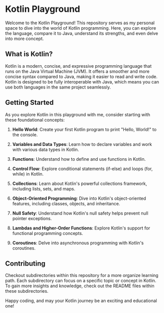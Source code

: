 # Kotlin Playground

Welcome to the Kotlin Playground! This repository serves as my personal space to dive into the world of Kotlin programming. Here, you can explore the language, compare it to Java, understand its strengths, and even delve into more concept.

## What is Kotlin?

Kotlin is a modern, concise, and expressive programming language that runs on the Java Virtual Machine (JVM). It offers a smoother and more concise syntax compared to Java, making it easier to read and write code. Kotlin is designed to be fully interoperable with Java, which means you can use both languages in the same project seamlessly.

## Getting Started

As you explore Kotlin in this playground with me, consider starting with these foundational concepts:

1. **Hello World**: Create your first Kotlin program to print "Hello, World!" to the console.

2. **Variables and Data Types**: Learn how to declare variables and work with various data types in Kotlin.

3. **Functions**: Understand how to define and use functions in Kotlin.

4. **Control Flow**: Explore conditional statements (if-else) and loops (for, while) in Kotlin.

5. **Collections**: Learn about Kotlin's powerful collections framework, including lists, sets, and maps.

6. **Object-Oriented Programming**: Dive into Kotlin's object-oriented features, including classes, objects, and inheritance.

7. **Null Safety**: Understand how Kotlin's null safety helps prevent null pointer exceptions.

8. **Lambdas and Higher-Order Functions**: Explore Kotlin's support for functional programming concepts.

9. **Coroutines**: Delve into asynchronous programming with Kotlin's coroutines.

## Contributing

Checkout subdirectories within this repository for a more organize learning path. Each subdirectory can focus on a specific topic or concept in Kotlin. To gain more insights and knowledge, check out the README files within these subdirectories.

Happy coding, and may your Kotlin journey be an exciting and educational one!
